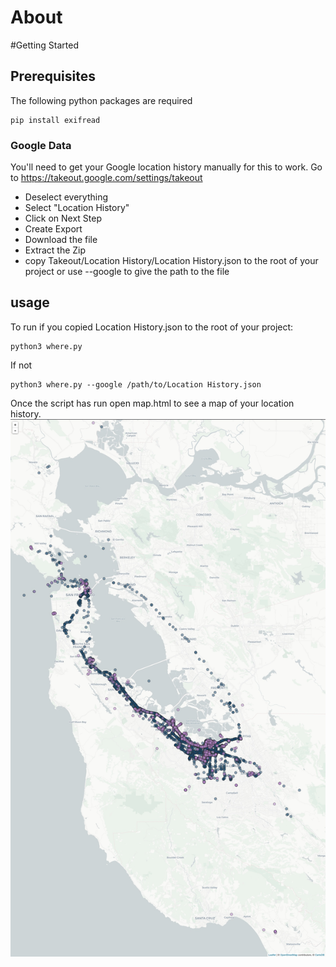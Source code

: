 # About
#Getting Started
## Prerequisites
The following python packages are required
```buildoutcfg
pip install exifread
```
### Google Data
You'll need to get your Google location history manually for this to work. Go to https://takeout.google.com/settings/takeout
* Deselect everything
* Select "Location History"
* Click on Next Step
* Create Export
* Download the file
* Extract the Zip
* copy Takeout/Location History/Location History.json to the root of your project or use --google to give the path to the file
## usage
To run if you copied Location History.json to the root of your project:
```buildoutcfg
python3 where.py
```
If not 
```buildoutcfg
python3 where.py --google /path/to/Location History.json
```

Once the script has run open map.html to see a map of your location history.
<img src="map1.jpg" alt="map">